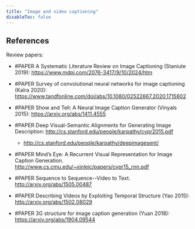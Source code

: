 ```yaml
---
title: "Image and video captioning"
disableToc: false 
---
```



## References
Review papers: 
- #PAPER A Systematic Literature Review on Image Captioning (Staniute 2019): https://www.mdpi.com/2076-3417/9/10/2024/htm
- #PAPER Survey of convolutional neural networks for image captioning (Kalra 2020): https://www.tandfonline.com/doi/abs/10.1080/02522667.2020.1715602

- #PAPER Show and Tell: A Neural Image Caption Generator (Vinyals 2015): https://arxiv.org/abs/1411.4555
- #PAPER Deep Visual-Semantic Alignments for Generating Image Description: http://cs.stanford.edu/people/karpathy/cvpr2015.pdf
	- http://cs.stanford.edu/people/karpathy/deepimagesent/
- #PAPER Mind’s Eye: A Recurrent Visual Representation for Image Caption Generation. http://www.cs.cmu.edu/~xinleic/papers/cvpr15_rnn.pdf
- #PAPER Sequence to Sequence--Video to Text. http://arxiv.org/abs/1505.00487
- #PAPER Describing Videos by Exploiting Temporal Structure (Yao 2015): http://arxiv.org/abs/1502.08029
- #PAPER 3G structure for image caption generation (Yuan 2018): https://arxiv.org/abs/1904.09544